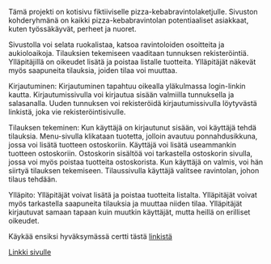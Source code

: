 Tämä projekti on kotisivu fiktiiviselle pizza-kebabravintolaketjulle. Sivuston kohderyhmänä on kaikki pizza-kebabravintolan potentiaaliset asiakkaat, kuten työssäkäyvät, perheet ja nuoret.

Sivustolla voi selata ruokalistaa, katsoa ravintoloiden osoitteita ja aukioloaikoja. Tilauksien tekemiseen vaaditaan tunnuksen rekisteröintiä. Ylläpitäjillä on oikeudet lisätä ja poistaa listalle tuotteita. Ylläpitäjät näkevät myös saapuneita tilauksia, joiden tilaa voi muuttaa.

Kirjautuminen: Kirjautuminen tapahtuu oikealla yläkulmassa login-linkin kautta. Kirjautumissivulla voi kirjautua sisään valmiilla tunnuksella ja salasanalla. Uuden tunnuksen voi rekisteröidä kirjautumissivulla löytyvästä linkistä, joka vie rekisteröintisivulle.

Tilauksen tekeminen: Kun käyttäjä on kirjautunut sisään, voi käyttäjä tehdä tilauksia. Menu-sivulla klikataan tuotetta, jolloin avautuu ponnahdusikkuna, jossa voi lisätä tuotteen ostoskoriin. Käyttäjä voi lisätä useammankin tuotteen ostoskoriin. Ostoskorin sisältöä voi tarkastella ostoskorin sivulla, jossa voi myös poistaa tuotteita ostoskorista. Kun käyttäjä on valmis, voi hän siirtyä tilauksen tekemiseen. Tilaussivulla käyttäjä valitsee ravintolan, johon tilaus tehdään.

Ylläpito: Ylläpitäjät voivat lisätä ja poistaa tuotteita listalta. Ylläpitäjät voivat myös tarkastella saapuneita tilauksia ja muuttaa niiden tilaa. Ylläpitäjät kirjautuvat samaan tapaan kuin muutkin käyttäjät, mutta heillä on erilliset oikeudet.

Käykää ensiksi hyväksymässä certti tästä [linkistä](https://10.120.32.99/app/)

[Linkki sivulle](https://users.metropolia.fi/~mikt/ravintola/menu.html)
